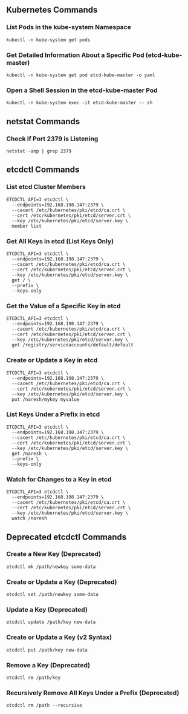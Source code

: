 ## Kubernetes Commands
### List Pods in the kube-system Namespace
```
kubectl -n kube-system get pods
```

### Get Detailed Information About a Specific Pod (etcd-kube-master)
```
kubectl -n kube-system get pod etcd-kube-master -o yaml
```

### Open a Shell Session in the etcd-kube-master Pod
```
kubectl -n kube-system exec -it etcd-kube-master -- sh
```

## netstat Commands
### Check if Port 2379 is Listening
```
netstat -anp | grep 2379
```

## etcdctl Commands
### List etcd Cluster Members
```
ETCDCTL_API=3 etcdctl \
  --endpoints=192.168.198.147:2379 \
  --cacert /etc/kubernetes/pki/etcd/ca.crt \
  --cert /etc/kubernetes/pki/etcd/server.crt \
  --key /etc/kubernetes/pki/etcd/server.key \
  member list
```

### Get All Keys in etcd (List Keys Only)
```
ETCDCTL_API=3 etcdctl \
  --endpoints=192.168.198.147:2379 \
  --cacert /etc/kubernetes/pki/etcd/ca.crt \
  --cert /etc/kubernetes/pki/etcd/server.crt \
  --key /etc/kubernetes/pki/etcd/server.key \
  get / \
  --prefix \
  --keys-only
```

### Get the Value of a Specific Key in etcd
```
ETCDCTL_API=3 etcdctl \
  --endpoints=192.168.198.147:2379 \
  --cacert /etc/kubernetes/pki/etcd/ca.crt \
  --cert /etc/kubernetes/pki/etcd/server.crt \
  --key /etc/kubernetes/pki/etcd/server.key \
  get /registry/serviceaccounts/default/default
```

### Create or Update a Key in etcd
```
ETCDCTL_API=3 etcdctl \
  --endpoints=192.168.198.147:2379 \
  --cacert /etc/kubernetes/pki/etcd/ca.crt \
  --cert /etc/kubernetes/pki/etcd/server.crt \
  --key /etc/kubernetes/pki/etcd/server.key \
  put /naresh/mykey myvalue
```

### List Keys Under a Prefix in etcd
```
ETCDCTL_API=3 etcdctl \
  --endpoints=192.168.198.147:2379 \
  --cacert /etc/kubernetes/pki/etcd/ca.crt \
  --cert /etc/kubernetes/pki/etcd/server.crt \
  --key /etc/kubernetes/pki/etcd/server.key \
  get /naresh \
  --prefix \
  --keys-only
```

### Watch for Changes to a Key in etcd
```
ETCDCTL_API=3 etcdctl \
  --endpoints=192.168.198.147:2379 \
  --cacert /etc/kubernetes/pki/etcd/ca.crt \
  --cert /etc/kubernetes/pki/etcd/server.crt \
  --key /etc/kubernetes/pki/etcd/server.key \
  watch /naresh
```

## Deprecated etcdctl Commands
### Create a New Key (Deprecated)
```
etcdctl mk /path/newkey some-data
```

### Create or Update a Key (Deprecated)
```
etcdctl set /path/newkey some-data
```

### Update a Key (Deprecated)
```
etcdctl update /path/key new-data
```
### Create or Update a Key (v2 Syntax)
```
etcdctl put /path/key new-data
```

### Remove a Key (Deprecated)
```
etcdctl rm /path/key
```

### Recursively Remove All Keys Under a Prefix (Deprecated)
```
etcdctl rm /path --recursive
```

